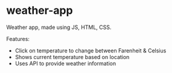 # weather-app

Weather app, made using JS, HTML, CSS.

Features:

- Click on temperature to change between Farenheit & Celsius
- Shows current temperature based on location
- Uses API to provide weather information